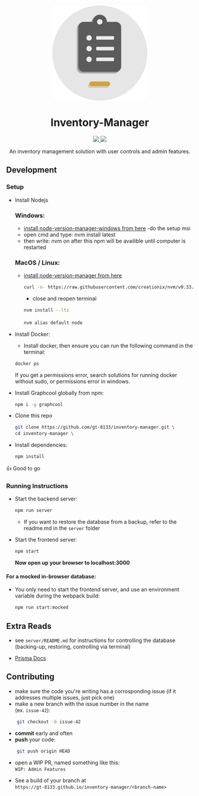 <div align="center">
    <img src="docs/readme-logo.png" width="256px">
    <h1>Inventory-Manager</h1>
    <a href="https://circleci.com/gh/gt-8133/inventory-manager/tree/master">
    <img src="https://img.shields.io/circleci/project/github/gt-8133/inventory-manager/master.svg">
    </a>
    <a href="https://circleci-latest-artifact.herokuapp.com/gt-8133/inventory-manager/develop/dist/index.html">
    <img src="https://img.shields.io/badge/live%20demo-link-blue.svg">
    </a>
<p>An inventory management solution with user controls and admin features.</p>
    
</div>



## Development

### Setup

- Install Nodejs
    ### Windows:
     - [install node-version-manager-windows from here](https://github.com/coreybutler/nvm-windows)
     -do the setup msi
     - open cmd and type: nvm install latest
     - then write: nvm on
        after this npm will be availible until computer is restarted

    ### MacOS / Linux:
     - [install node-version-manager from here](https://github.com/creationix/nvm)

        ```sh
        curl -o- https://raw.githubusercontent.com/creationix/nvm/v0.33.11/install.sh | bash
        ```
        - close and reopen terminal
        ```sh
        nvm install --lts

        nvm alias default node
        ```

- Install Docker:
    - Install docker, then ensure you can run the following command in the terminal:
    ```sh
    docker ps
    ```
    If you get a permissions error, search solutions for running docker without sudo, or permissions error in windows.

- Install Graphcool globally from npm:
    ```sh
    npm i -g graphcool
    ```

- Clone this repo
    ```sh
    git clone https://github.com/gt-8133/inventory-manager.git \
    cd inventory-manager \
    ```
- Install dependencies:
    ```sh
    npm install
    ```
:+1: Good to go

### Running Instructions

- Start the backend server:
    ```sh
    npm run server
    ```
    - If you want to restore the database from a backup, refer to the readme.md in the `server` folder


- Start the frontend server:
    ```sh
    npm start
    ```
    **Now open up your browser to localhost:3000**
    
#### For a mocked in-browser database:
 - You only need to start the frontend server, and use an environment variable during the webpack build:
    ```sh
    npm run start:mocked
    ```
    


## Extra Reads

- see `server/README.md` for instructions for controlling the database (backing-up, restoring, controlling via terminal)

- [Prisma Docs](https://www.prisma.io/docs/)



## Contributing

- make sure the code you're writing has a corrosponding issue (if it addresses multiple issues, just pick one)
- make a new branch with the issue number in the name  
(ex. `issue-42`):
```sh
    git checkout -b issue-42
```
- **commit** early and often
- **push** your code:
```sh
    git push origin HEAD
```
- open a WIP PR, named something like this:  
`WIP: Admin Features`

- See a build of your branch at  
`https://gt-8133.github.io/inventory-manager/<branch-name>`
